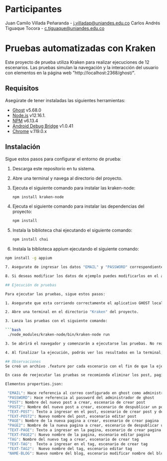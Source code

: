 # Participantes
Juan Camilo Villada Peñaranda - j.villadap@uniandes.edu.co
Carlos Andrés Tiguaque Tocora - c.tiguaque@uniandes.edu.co

# Pruebas automatizadas con Kraken

Este proyecto de prueba utiliza Kraken para realizar ejecuciones de 12 escenarios. Las pruebas simulan la navegación y la interacción del usuario con elementos en la página web "http://localhost:2368/ghost/".

## Requisitos

Asegúrate de tener instaladas las siguientes herramientas:

- [Ghost](https://github.com/TryGhost/Ghost) v5.68.0
- [Node.js](https://nodejs.org/) v12.16.1.
- [NPM](https://www.npmjs.com/) v6.13.4
- [Android Debug Bridge](https://developer.android.com/tools/adb?hl=es-419) v1.0.41
- [Chrome](https://www.google.com/intl/es-419/chrome/) v.119.0.x

## Instalación
Sigue estos pasos para configurar el entorno de prueba:

1. Descarga este repositorio en tu sistema.

2. Abre una terminal y navega al directorio del proyecto.

3. Ejecuta el siguiente comando para instalar las kraken-node:

   ```bash
   npm install kraken-node

4. Ejecuta el siguiente comando para instalar las dependencias del proyecto:

   ```bash
   npm install

5. Instala la biblioteca chai ejecutando el siguiente comando:

   ```bash
   npm install chai

6.  Instala la biblioteca appium ejecutando el siguiente comando:

   ```bash
   npm install -g appium

7. Asegurate de ingresar los datos "EMAIL" y "PASSWORD" correspondientes al usuario administrador de GHOST en el archivo "Kraken/properties.json".

8. Si deseas modificar los datos de ejemplo puedes modificarlos en el archivo  "Kraken/properties.json", sin embargo, esto no es necesario para ejecutar las pruebas.

## Ejecución de pruebas

Para ejecutar las pruebas, sigue estos pasos:

1. Asegurate que esta corriendo correctamente el aplicativo GHOST localmente en el puerto 2368.

2. Abre una terminal en el directorio "Kraken" del proyecto.

3. Lanza las pruebas con el siguiente comando:

   ```bash
    ./node_modules/kraken-node/bin/kraken-node run

3. Se abrirá el navegador y comenzarán a ejecutarse las pruebas. No realices ninguna acción en la máquina mientras las pruebas estén en ejecución, ya que esto podría detener la ejecución y producir resultados incompletos.

4. Al finalizar la ejecución, podrás ver los resultados en la terminal, también encontraras evidencia de las ejecuciones en la carpeta "Kraken/reports" .

## Observaciones
Se creó un archivo .feature por cada escenario con el fin de que la ejecución se realice de forma secuencial, un escenario posterior al otro. 

En caso de reejecutar las pruebas se recomienda eliminar los post, paginas, tags creados por la aplicación antes de lanzar una reejecución o en su defecto modificar los valores del archivo properties.json, en caso de no realizarlo, se generan errores controlados indicando que ya existen los componentes.

Elementos properties.json:

    "EMAIL": Hace referencia al correo configurado en ghost como administrador
    "PASSWORD": Hace referencia al password del administrador de ghost
    "POST": Nombre del nuevo post a crear, escenario de crear post
    "POST2": Nombre del nuevo post a crear, escenario de despublicar un post
    "TEXT-POST": Texto a ingresar en el post, escenario de crear post y de despublicar post
    "TEXT-POST2": Nuevo nombre del post, escenario editar post
    "PAGE": Nombre de la nueva pagina a crear, escenario de crear pagina
    "PAGE2": Nombre de la nueva pagina a crear, escenario de despublicar una pagina
    "TEXT-PAGE": Texto a ingresar en la pagina, escenario de crear pagina y de despublicar pagina
    "TEXT-PAGE2": Nuevo nombre de la pagina, escenario editar pagina
    "TAG": Nombre del nuevo tag a crear, escenario de crear tag
    "TEXT-TAG":  Texto a ingresar en el tag, escenario de crear tag
    "TEXT-TAG2":  Nuevo nombre del tag, escenario editar tag
    "NAME-BLOG": Nuevo nombre del blog, escenario modificar nombre del blog